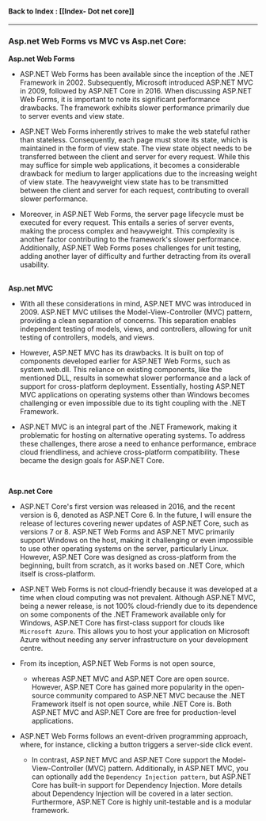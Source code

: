 
#### Back to Index : [[Index- Dot net core]]

---


### **Asp.net Web Forms vs MVC vs Asp.net Core**:


**Asp.net Web Forms**

- ASP.NET Web Forms has been available since the inception of the .NET Framework in 2002. Subsequently, Microsoft introduced ASP.NET MVC in 2009, followed by ASP.NET Core in 2016. When discussing ASP.NET Web Forms, it is important to note its significant performance drawbacks. The framework exhibits slower performance primarily due to server events and view state.

- ASP.NET Web Forms inherently strives to make the web stateful rather than stateless. Consequently, each page must store its state, which is maintained in the form of view state. The view state object needs to be transferred between the client and server for every request. While this may suffice for simple web applications, it becomes a considerable drawback for medium to larger applications due to the increasing weight of view state. The heavyweight view state has to be transmitted between the client and server for each request, contributing to overall slower performance.

- Moreover, in ASP.NET Web Forms, the server page lifecycle must be executed for every request. This entails a series of server events, making the process complex and heavyweight. This complexity is another factor contributing to the framework's slower performance. Additionally, ASP.NET Web Forms poses challenges for unit testing, adding another layer of difficulty and further detracting from its overall usability.
<br><br>



**Asp.net MVC**

- With all these considerations in mind, ASP.NET MVC was introduced in 2009. ASP.NET MVC utilises the Model-View-Controller (MVC) pattern, providing a clean separation of concerns. This separation enables independent testing of models, views, and controllers, allowing for unit testing of controllers, models, and views.

- However, ASP.NET MVC has its drawbacks. It is built on top of components developed earlier for ASP.NET Web Forms, such as system.web.dll. This reliance on existing components, like the mentioned DLL, results in somewhat slower performance and a lack of support for cross-platform deployment. Essentially, hosting ASP.NET MVC applications on operating systems other than Windows becomes challenging or even impossible due to its tight coupling with the .NET Framework.

- ASP.NET MVC is an integral part of the .NET Framework, making it problematic for hosting on alternative operating systems. To address these challenges, there arose a need to enhance performance, embrace cloud friendliness, and achieve cross-platform compatibility. These became the design goals for ASP.NET Core.

<br>


**Asp.net Core**

- ASP.NET Core's first version was released in 2016, and the recent version is 6, denoted as ASP.NET Core 6. In the future, I will ensure the release of lectures covering newer updates of ASP.NET Core, such as versions 7 or 8. ASP.NET Web Forms and ASP.NET MVC primarily support Windows on the host, making it challenging or even impossible to use other operating systems on the server, particularly Linux. However, ASP.NET Core was designed as cross-platform from the beginning, built from scratch, as it works based on .NET Core, which itself is cross-platform.

- ASP.NET Web Forms is not cloud-friendly because it was developed at a time when cloud computing was not prevalent. Although ASP.NET MVC, being a newer release, is not 100% cloud-friendly due to its dependence on some components of the .NET Framework available only for Windows, ASP.NET Core has first-class support for clouds like `Microsoft Azure`. This allows you to host your application on Microsoft Azure without needing any server infrastructure on your development centre.

- From its inception, ASP.NET Web Forms is not open source, 
	- whereas ASP.NET MVC and ASP.NET Core are open source. However, ASP.NET Core has gained more popularity in the open-source community compared to ASP.NET MVC because the .NET Framework itself is not open source, while .NET Core is. Both ASP.NET MVC and ASP.NET Core are free for production-level applications.

- ASP.NET Web Forms follows an event-driven programming approach, where, for instance, clicking a button triggers a server-side click event. 
	- In contrast, ASP.NET MVC and ASP.NET Core support the Model-View-Controller (MVC) pattern. Additionally, in ASP.NET MVC, you can optionally add the `Dependency Injection pattern`, but ASP.NET Core has built-in support for Dependency Injection. More details about Dependency Injection will be covered in a later section. Furthermore, ASP.NET Core is highly unit-testable and is a modular framework.

